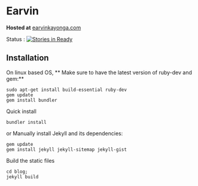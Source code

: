 # Earvin

**Hosted at**
[earvinkayonga.com](http://earvinkayonga.com)

Status :
[![Stories in Ready](https://badge.waffle.io/EarvinKayonga/earvin.svg?label=ready&title=Ready)](http://waffle.io/EarvinKayonga/earvin)

## Installation

On linux based OS,
** Make sure to have the latest version of ruby-dev and gem:**
```
sudo apt-get install build-essential ruby-dev
gem update
gem install bundler
```



Quick install

```
bundler install
```

or Manually install Jekyll and its dependencies:

```
gem update
gem install jekyll jekyll-sitemap jekyll-gist
```


Build the static files

```
cd blog;
jekyll build
```
